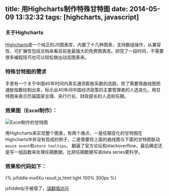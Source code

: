 title: 用Highcharts制作特殊甘特图
date: 2014-05-09 13:32:32
tags: [highcharts, javascript]
---
### 关于Highcharts

[Highcharts][1]是一个纯正的JS图表库，内置了十几种图表，支持数组操作，从兼容性、可扩展性包括文档来看目前是最强大的免费图表库。研究了一段时间，不需要很多编程技巧也可以轻松做出动态图表来。
<!-- more -->

### 特殊甘特图的需求

手里有一个关于中国40年时间内真实通货膨胀系数的选题。除了需要用曲线图把通胀指数绘制出来，标示出40年间中国经济政策的主要管理者的人选变化，用甘特图来表示历届国家总理、央行行长、财政部长的人选和任期。

### 效果图（Excel制作）：

![Excel制作的甘特图][image-1]

用Highcharts来实现整个图表，有两个难点，一是任期变化的甘特图在Highcharts中并没有现成的例子，二是需要将上面的曲线图与下面的甘特图联动`mouse event`和`share tooltips`。
翻遍了官方论坛和stackoverflow，最后确定还是写一组函数来处理任期数据，比把任期数据写进data series更科学。

### 效果和代码如下：

{% jsfiddle ms4Xu result,js,html light 100% 300px %}

jsfiddle似乎被墙了，[请翻墙访问](http://jsfiddle.net/ms4Xu/light/)

[1]:	http://www.highcharts.com/

[image-1]:	http://duran.qiniudn.com/media/gantt.png